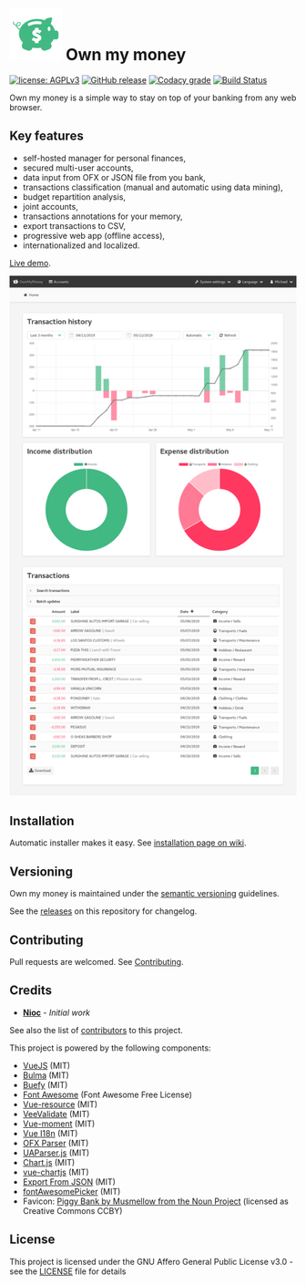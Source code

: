 # ![](/docs/icon.png) Own my money

[![license: AGPLv3](https://img.shields.io/badge/license-AGPLv3-blue.svg)](https://www.gnu.org/licenses/agpl-3.0)
[![GitHub release](https://img.shields.io/github/release/nioc/own-my-money.svg)](https://github.com/nioc/own-my-money/releases/latest)
[![Codacy grade](https://img.shields.io/codacy/grade/dcddd6d1c1284ea496b9a1015e775b2d.svg)](https://www.codacy.com/app/nioc/own-my-money)
[![Build Status](https://travis-ci.org/nioc/own-my-money.svg?branch=master)](https://travis-ci.org/nioc/own-my-money)

Own my money is a simple way to stay on top of your banking from any web browser.

## Key features
- self-hosted manager for personal finances,
- secured multi-user accounts,
- data input from OFX or JSON file from you bank,
- transactions classification (manual and automatic using data mining),
- budget repartition analysis,
- joint accounts,
- transactions annotations for your memory,
- export transactions to CSV,
- progressive web app (offline access),
- internationalized and localized.

[Live demo](https://nioc.github.io/own-my-money).

![account](/docs/screenshot_account.png)

## Installation

Automatic installer makes it easy. See [installation page on wiki](https://github.com/nioc/own-my-money/wiki/Installation).

## Versioning

Own my money is maintained under the [semantic versioning](https://semver.org/) guidelines.

See the [releases](https://github.com/nioc/own-my-money/releases) on this repository for changelog.

## Contributing

Pull requests are welcomed. See [Contributing](CONTRIBUTING.md).

## Credits

* **[Nioc](https://github.com/nioc/)** - *Initial work*

See also the list of [contributors](https://github.com/nioc/own-my-money/contributors) to this project.

This project is powered by the following components:
- [VueJS](https://vuejs.org/) (MIT)
- [Bulma](https://bulma.io/) (MIT)
- [Buefy](https://buefy.github.io) (MIT)
- [Font Awesome](https://github.com/FortAwesome/Font-Awesome/) (Font Awesome Free License)
- [Vue-resource](https://github.com/pagekit/vue-resource) (MIT)
- [VeeValidate](https://github.com/logaretm/vee-validate) (MIT)
- [Vue-moment](https://github.com/brockpetrie/vue-moment) (MIT)
- [Vue I18n](https://github.com/kazupon/vue-i18n) (MIT)
- [OFX Parser](https://github.com/asgrim/ofxparser) (MIT)
- [UAParser.js](https://github.com/faisalman/ua-parser-js) (MIT)
- [Chart.js](https://www.chartjs.org/) (MIT)
- [vue-chartjs](https://vue-chartjs.org/) (MIT)
- [Export From JSON](https://github.com/zheeeng/export-from-json) (MIT)
- [fontAwesomePicker](https://github.com/laistomazz/font-awesome-picker) (MIT)
- Favicon: [Piggy Bank by Musmellow from the Noun Project](https://thenounproject.com/term/piggy-bank/1616637) (licensed as Creative Commons CCBY)

## License

This project is licensed under the GNU Affero General Public License v3.0 - see the [LICENSE](LICENSE.md) file for details
